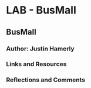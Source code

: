 # LAB - BusMall

## BusMall

### Author: Justin Hamerly

### Links and Resources

### Reflections and Comments
